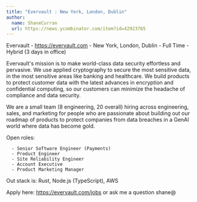 ```yaml
---
title: "Evervault : New York, London, Dublin"
author:
  name: ShaneCurran
  url: https://news.ycombinator.com/item?id=42923765
---
```

Evervault - <a href="https:&#x2F;&#x2F;evervault.com" rel="nofollow">https:&#x2F;&#x2F;evervault.com</a> - New York, London, Dublin - Full Time - Hybrid (3 days in office)

Evervault&#x27;s mission is to make world-class data security effortless and pervasive. We use applied cryptography to secure the most sensitive data, in the most sensitive areas like banking and healthcare. We build products to protect customer data with the latest advances in encryption and confidential computing, so our customers can minimize the headache of compliance and data security.

We are a small team (8 engineering, 20 overall) hiring across engineering, sales, and marketing for people who are passionate about building out our roadmap of products to protect companies from data breaches in a GenAI world where data has become gold.

Open roles:

<pre><code>  - Senior Software Engineer (Payments)
  - Product Engineer
  - Site Reliability Engineer
  - Account Executive
  - Product Marketing Manager
</code></pre>
Out stack is: Rust, Node.js (TypeScript), AWS

Apply here: <a href="https:&#x2F;&#x2F;evervault.com&#x2F;jobs" rel="nofollow">https:&#x2F;&#x2F;evervault.com&#x2F;jobs</a> or ask me a question shane@
<JobApplication />
